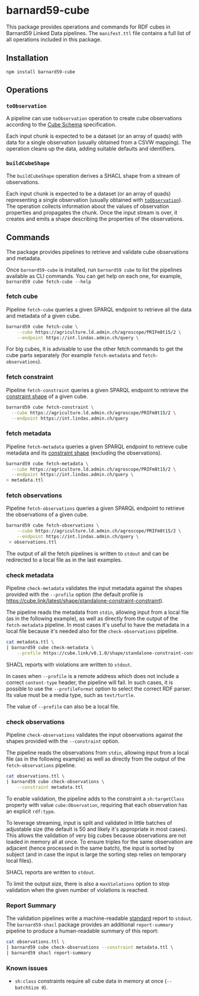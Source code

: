 # barnard59-cube

This package provides operations and commands for RDF cubes in Barnard59 Linked Data pipelines.
The `manifest.ttl` file contains a full list of all operations included in this package. 

## Installation

```
npm install barnard59-cube
```

## Operations

### `toObservation`

A pipeline can use `toObservation` operation to create
cube observations according to the [Cube Schema](https://cube.link/) specification. 

Each input chunk is expected to be a dataset (or an array of quads)
with data for a single observation (usually obtained from a CSVW mapping).
The operation cleans up the data, adding suitable defaults and identifiers.


### `buildCubeShape`

The `buildCubeShape` operation derives a SHACL shape from a stream of observations.

Each input chunk is expected to be a dataset (or an array of quads)
representing a single observation (usually obtained with [`toObservation`](#toObservation)).
The operation collects information about the values of observation properties and propagates the chunk.
Once the input stream is over, it creates and emits a shape describing the properties of the observations.



## Commands

The package provides pipelines to retrieve and validate cube observations and metadata.

Once `barnard59-cube` is installed, run `barnard59 cube` to list the pipelines available as CLI commands.
You can get help on each one, for example, `barnard59 cube fetch-cube --help`





### fetch cube

Pipeline `fetch-cube` queries a given SPARQL endpoint to retrieve all the data and metadata of a given cube.

```bash
barnard59 cube fetch-cube \
    --cube https://agriculture.ld.admin.ch/agroscope/PRIFm8t15/2 \
    --endpoint https://int.lindas.admin.ch/query \
```
For big cubes, it is advisable to use the other fetch commands to get the cube parts separately (for example `fetch-metadata` and `fetch-observations`).

### fetch constraint

Pipeline `fetch-constraint` queries a given SPARQL endpoint to retrieve the [constraint shape](https://cube.link/#constraints) of a given cube.

```bash
barnard59 cube fetch-constraint \
  --cube https://agriculture.ld.admin.ch/agroscope/PRIFm8t15/2 \
  --endpoint https://int.lindas.admin.ch/query
```

### fetch metadata

Pipeline `fetch-metadata` queries a given SPARQL endpoint to retrieve 
cube metadata and its [constraint shape](https://cube.link/#constraints) (excluding the observations).

```bash
barnard59 cube fetch-metadata \
  --cube https://agriculture.ld.admin.ch/agroscope/PRIFm8t15/2 \
  --endpoint https://int.lindas.admin.ch/query \
> metadata.ttl
```

### fetch observations

Pipeline `fetch-observations` queries a given SPARQL endpoint to retrieve the observations of a given cube.

```bash
barnard59 cube fetch-observations \
    --cube https://agriculture.ld.admin.ch/agroscope/PRIFm8t15/2 \
    --endpoint https://int.lindas.admin.ch/query \
 > observations.ttl
```

The output of all the fetch pipelines is written to `stdout` and can be redirected to a local file as in the last examples.


### check metadata

Pipeline `check-metadata` validates the input metadata against the shapes provided with the `--profile` option (the default profile is https://cube.link/latest/shape/standalone-constraint-constraint).

The pipeline reads the metadata from `stdin`, allowing input from a local file (as in the following example), as well as directly from the output of the `fetch-metadata` pipeline. In most cases it's useful to have the metadata in a local file because it's needed also for the `check-observations` pipeline.

```bash
cat metadata.ttl \
| barnard59 cube check-metadata \
    --profile https://cube.link/v0.1.0/shape/standalone-constraint-constraint
```
SHACL reports with violations are written to `stdout`.

In cases when `--profile` is a remote address which does not include a correct `content-type` header, the pipeline will fail. In such cases, it is possible to use the `--profileFormat` option to select the correct RDF parser. Its value must be a media type, such as `text/turtle`.

The value of `--profile` can also be a local file.




### check observations

Pipeline `check-observations` validates the input observations against the shapes provided with the `--constraint` option.

The pipeline reads the observations from `stdin`, allowing input from a local file (as in the following example) as well as directly from the output of the `fetch-observations` pipeline.

```bash
cat observations.ttl \
| barnard59 cube check-observations \
    --constraint metadata.ttl
```

To enable validation, the pipeline adds to the constraint a `sh:targetClass` property with value `cube:Observation`, requiring that each observation has an explicit `rdf:type`.

To leverage streaming, input is split and validated in little batches of adjustable size (the default is 50 and likely it's appropriate in most cases). This allows the validation of very big cubes because observations are not loaded in memory all at once. To ensure triples for the same observation are adjacent (hence processed in the same batch), the input is sorted by subject (and in case the input is large the sorting step relies on temporary local files).

SHACL reports are written to `stdout`.

To limit the output size, there is also a `maxViolations` option to stop validation when the given number of violations is reached.


### Report Summary
The validation pipelines write a machine-readable [standard](https://www.w3.org/TR/shacl/#validation-report) report to `stdout`. 
The `barnard59-shacl` package provides an additional `report-summary` pipeline to produce a human-readable summary of this report:

```bash
cat observations.ttl \
| barnard59 cube check-observations --constraint metadata.ttl \
| barnard59 shacl report-summary
```


### Known issues

- `sh:class` constraints require all cube data in memory at once (`--batchSize 0`).
